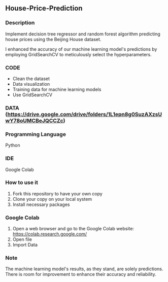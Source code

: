 ## House-Price-Prediction
### Description 
Implement decision tree regressor and random forest algorithm predicting house prices using the Beijing House dataset.

I enhanced the accuracy of our machine learning model's predictions by employing GridSearchCV to meticulously select the hyperparameters.

### CODE
* Clean the dataset
* Data visualization
* Training data for machine learning models
* Use GridSearchCV

### DATA (https://drive.google.com/drive/folders/1L1epn8g0SuzAXzsUwY78oUMCBeJQCCZc)
### Programming Language
Python

### IDE
Google Colab
### How to use it
1. Fork this repository to have your own copy
2. Clone your copy on your local system
3. Install necessary packages
### Google Colab
1. Open a web browser and go to the Google Colab website: https://colab.research.google.com/
2. Open file
3. Import Data 
### Note
The machine learning model's results, as they stand, are solely predictions. There is room for improvement to enhance their accuracy and reliability.
